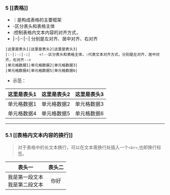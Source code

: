 ### 5 [[表格]]

- ｜是构成表格的主要框架
- -区分表头和表格主体
- :控制表格内文本内容的对齐方式，
- |:-|:-:|-:| 分别是左对齐、居中对齐、右对齐
```
|这里是表头1|这里是表头2|这里是表头3|
|:-|:-:|-:|    <!--区分表头和表格主体，:代表文本对齐方式，分别是左对齐，居中对齐，右对齐-->
|单元格数据1|单元格数据2|单元格数据3|
|单元格数据4|单元格数据5|单元格数据6|
```
- 示范：

|这里是表头1|这里是表头2|这里是表头3|
|:-|:-:|-:|    
|单元格数据1|单元格数据2|单元格数据3|
|单元格数据4|单元格数据5|单元格数据6|

***
### 5.1 [[表格内文本内容的换行]]

>对于表格中的长文本换行，可以在文本需换行处插入一个`<br>`,也即换行标签。

|表头一|表头二|
|:-:|:-:|
|我是第一段文本<br>我是第二段文本|你好|

